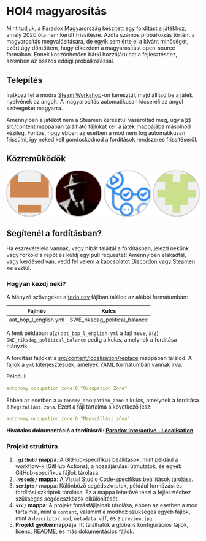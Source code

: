 # HOI4 magyarosítás

Mint tudjuk, a Paradox Magyarország készített egy fordítást a játékhoz, amely 2020 óta nem került frissítésre.
Azóta számos próbálkozás történt a magyarosítás megvalósítására, de egyik sem érte el a kívánt minőséget, ezért úgy döntöttem, hogy elkezdem a magyarosítást open-source formában. Ennek köszönhetően bárki hozzájárulhat a fejlesztéshez, szemben az összes eddigi próbálkozással.

## Telepítés

Iratkozz fel a modra [Steam Workshop](https://steamcommunity.com/sharedfiles/filedetails/?id=3281592737)-on keresztül, majd állítsd be a játék nyelvének az angolt. A magyarosítás automatikusan kicseréli az angol szövegeket magyarra.

Amennyiben a játékot nem a Steamen keresztül vásároltad meg, úgy a(z) [src/content](src/content) mappában található fájlokat kell a játék mappájába másolnod kézileg. Fontos, hogy ebben az esetben a mod nem fog automatikusan frissülni, így neked kell gondoskodnod a fordítások rendszeres frissítéséről.

## Közreműködők

[![Contributors](.github/assets/contributors.svg)](https://github.com/rkorom/hoi4-hun/graphs/contributors)

 
## Segítenél a fordításban?

Ha észrevételeid vannak, vagy hibát találtál a fordításban, jelezd nekünk vagy forkold a repót és küldj egy pull requestet!
Amennyiben elakadtál, vagy kérdésed van, vedd fel velem a kapcsolatot [Discordon](https://discord.gg/NcptrNxQAp) vagy [Steamen](https://steamcommunity.com/id/krm88/) keresztül.

### Hogyan kezdj neki?

A hiányzó szövegeket a [todo.csv](todo.csv) fájlban találod az alábbi formátumban:

| Fájlnév               | Kulcs                         |
| --------------------- | ----------------------------- |
| aat_bop_l_english.yml | SWE_riksdag_political_balance |

A fenit példában a(z) `aat_bop_l_english.yml` a fájl neve, a(z) `SWE_riksdag_political_balance` pedig a kulcs, amelynek a fordítása hiányzik.

A fordítási fájlokat a [src/content/localisation/replace](src/content/localisation/replace) mappában találod.
A fájlok a `yml` kiterjesztésűek, amelyek YAML formátumban vannak írva.

Például:

```yaml
autonomy_occupation_zone:0 "Occupation Zone"
```

Ebben az esetben a `autonomy_occupation_zone` a kulcs, amelynek a fordítása a `Megszállási zóna`. Ezért a fájl tartalma a következő lesz:

```yaml
autonomy_occupation_zone:0 "Megszállási zóna"
```

__Hivatalos dokumentáció a fordításról: [Paradox Interactive - Localisation](https://hoi4.paradoxwikis.com/Localisation)__

### Projekt struktúra

1. __`.github/` mappa__: A GitHub-specifikus beállítások, mint például a workflow-k (GitHub Actions), a hozzájárulási útmutatók, és egyéb GitHub-specifikus fájlok tárolása.
2. __`.vscode/` mappa__:  A Visual Studio Code-specifikus beállítások tárolása.
3. __`scripts/`__ mappa: Különböző segédszkriptek, például formázási és fordítási szkriptek tárolása. Ez a mappa lehetővé teszi a fejlesztéshez szükséges segédeszközök elkülönítését.
4. __`src/` mappa__: A projekt forrásfájljainak tárolása, ebben az esetben a mod tartalmai, mint a `content`, valamint a modhoz szükséges egyéb fájlok, mint a `descriptor.mod`, `metadata.vdf`, és a `preview.jpg`.
5. __Projekt gyökérmappája__:  Itt találhatók a globális konfigurációs fájlok, licenc, README, és más dokumentációs fájlok.
